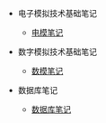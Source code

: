 - 电子模拟技术基础笔记
  - [电模笔记](电模笔记/电模笔记.md)

- 数字模拟技术基础笔记
  - [数模笔记](数模笔记/数模笔记.md)

- 数据库笔记
  - [数据库笔记](数据库笔记/数据库笔记.md)


